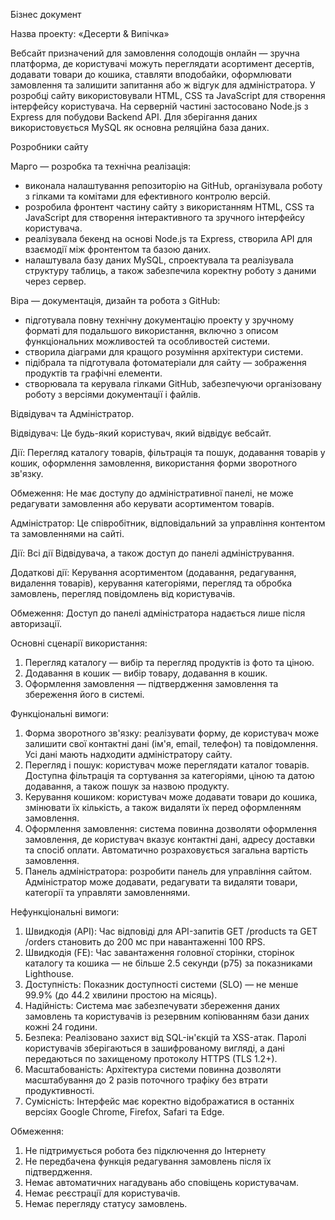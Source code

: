 Бізнес документ

Назва проекту: «Десерти & Випічка»

Вебсайт призначений для замовлення солодощів онлайн — зручна платформа, де користувачі можуть переглядати асортимент десертів, додавати товари до кошика, ставляти вподобайки, оформлювати замовлення та залишити запитання або ж відгук для адміністратора. У розробці сайту використовували HTML, CSS та JavaScript для створення інтерфейсу користувача. На серверній частині застосовано Node.js з Express для побудови Backend API. Для зберігання даних використовується MySQL як основна реляційна база даних.

Розробники сайту

Марго — розробка та технічна реалізація:
-	виконала налаштування репозиторію на GitHub, організувала роботу з гілками та комітами для ефективного контролю версій.
-	розробила фронтент частину сайту з використанням HTML, CSS та JavaScript для створення інтерактивного та зручного інтерфейсу користувача.
-	реалізувала бекенд на основі Node.js та Express, створила API для взаємодії між фронтентом та базою даних.
-	налаштувала базу даних MySQL, спроектувала та реалізувала структуру таблиць, а також забезпечила коректну роботу з даними через сервер.

Віра — документація, дизайн та робота з GitHub:
-	підготувала повну технічну документацію проекту у зручному форматі для подальшого використання, включно з описом функціональних можливостей та особливостей системи.
-	створила діаграми для кращого розуміння архітектури системи.
-	підібрала та підготувала фотоматеріали для сайту — зображення продуктів та графічні елементи.
-	створювала та керувала гілками GitHub, забезпечуючи організовану роботу з версіями документації і файлів.

  Відвідувач та Адміністратор.

Відвідувач: Це будь-який користувач, який відвідує вебсайт.

Дії: Перегляд каталогу товарів, фільтрація та пошук, додавання товарів у кошик, оформлення замовлення, використання форми зворотного зв'язку.

Обмеження: Не має доступу до адміністративної панелі, не може редагувати замовлення або керувати асортиментом товарів.

Адміністратор: Це співробітник, відповідальний за управління контентом та замовленнями на сайті.

Дії: Всі дії Відвідувача, а також доступ до панелі адміністрування.

Додаткові дії: Керування асортиментом (додавання, редагування, видалення товарів), керування категоріями, перегляд та обробка замовлень, перегляд повідомлень від користувачів.

Обмеження: Доступ до панелі адміністратора надається лише після авторизації.

Основні сценарії використання:
1.	Перегляд каталогу — вибір та перегляд продуктів із фото та ціною.
2.	Додавання в кошик — вибір товару, додавання в кошик.
3.	Оформлення замовлення — підтвердження замовлення та збереження його в системі.

Функціональні вимоги:
1. Форма зворотного зв'язку: реалізувати форму, де користувач може залишити свої контактні дані (ім'я, email, телефон) та повідомлення. Усі дані мають надходити адміністратору сайту.
2. Перегляд і пошук: користувач може переглядати каталог товарів. Доступна фільтрація та сортування за категоріями, ціною та датою додавання, а також пошук за назвою продукту.
3. Керування кошиком: користувач може додавати товари до кошика, змінювати їх кількість, а також видаляти їх перед оформленням замовлення.
4. Оформлення замовлення: система повинна дозволяти оформлення замовлення, де користувач вказує контактні дані, адресу доставки та спосіб оплати. Автоматично розраховується загальна вартість замовлення.
5. Панель адміністратора: розробити панель для управління сайтом. Адміністратор може додавати, редагувати та видаляти товари, категорії та управляти замовленнями.

Нефункціональні вимоги:
1.	Швидкодія (API): Час відповіді для API-запитів GET /products та GET /orders становить до 200 мс при навантаженні 100 RPS. 
2.	Швидкодія (FE): Час завантаження головної сторінки, сторінок каталогу та кошика — не більше 2.5 секунди (p75) за показниками Lighthouse.
3.	Доступність: Показник доступності системи (SLO) — не менше 99.9% (до 44.2 хвилини простою на місяць).
4.	Надійність: Система має забезпечувати збереження даних замовлень та користувачів із резервним копіюванням бази даних кожні 24 години.
5.	Безпека: Реалізовано захист від SQL-ін'єкцій та XSS-атак. Паролі користувачів зберігаються в зашифрованому вигляді, а дані передаються по захищеному протоколу HTTPS (TLS 1.2+).
6.	Масштабованість: Архітектура системи повинна дозволяти масштабування до 2 разів поточного трафіку без втрати продуктивності.
7.	Сумісність: Інтерфейс має коректно відображатися в останніх версіях Google Chrome, Firefox, Safari та Edge.

Обмеження: 
1.	Не підтримується робота без підключення до Інтернету
2.	Не передбачена функція редагування замовлень після їх підтвердження.
3.	Немає автоматичних нагадувань або сповіщень користувачам.
4.  Немає реєстрації для користувачів.
5.  Немає перегляду статусу замовлень.
